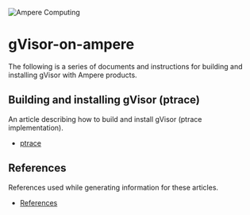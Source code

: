 ![Ampere Computing](https://avatars2.githubusercontent.com/u/34519842?s=400&u=1d29afaac44f477cbb0226139ec83f73faefe154&v=4)

# gVisor-on-ampere

The following is a series of documents and instructions for building and installing gVisor with Ampere products.


## Building and installing  gVisor (ptrace)

An article describing how to build and install gVisor (ptrace implementation).
* [ptrace](PTRACE.md)

## References

References used while generating information for these articles.

* [References](REFERENCES.md)
